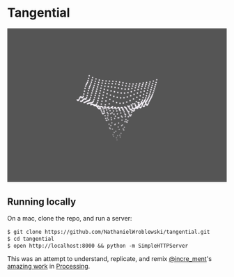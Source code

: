 Tangential
===

![Screenshot](https://raw.githubusercontent.com/NathanielWroblewski/tangential/master/public/images/screenshot.png)

Running locally
---

On a mac, clone the repo, and run a server:

```
$ git clone https://github.com/NathanielWroblewski/tangential.git
$ cd tangential
$ open http://localhost:8000 && python -m SimpleHTTPServer
```

This was an attempt to understand, replicate, and remix [@incre_ment](https://twitter.com/incre_ment)'s [amazing work](https://twitter.com/incre_ment/status/1400132554833895429) in [Processing](https://processing.org/).
